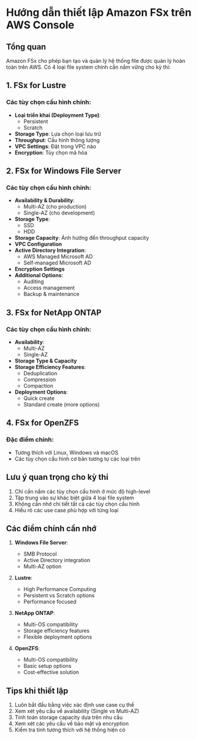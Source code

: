 # Hướng dẫn thiết lập Amazon FSx trên AWS Console

## Tổng quan
Amazon FSx cho phép bạn tạo và quản lý hệ thống file được quản lý hoàn toàn trên AWS. Có 4 loại file system chính cần nắm vững cho kỳ thi:

## 1. FSx for Lustre
### Các tùy chọn cấu hình chính:
- **Loại triển khai (Deployment Type)**:
  - Persistent
  - Scratch
- **Storage Type**: Lựa chọn loại lưu trữ
- **Throughput**: Cấu hình thông lượng
- **VPC Settings**: Đặt trong VPC nào
- **Encryption**: Tùy chọn mã hóa

## 2. FSx for Windows File Server
### Các tùy chọn cấu hình chính:
- **Availability & Durability**:
  - Multi-AZ (cho production)
  - Single-AZ (cho development)
- **Storage Type**: 
  - SSD
  - HDD
- **Storage Capacity**: Ảnh hưởng đến throughput capacity
- **VPC Configuration**
- **Active Directory Integration**:
  - AWS Managed Microsoft AD
  - Self-managed Microsoft AD
- **Encryption Settings**
- **Additional Options**:
  - Auditing
  - Access management
  - Backup & maintenance

## 3. FSx for NetApp ONTAP
### Các tùy chọn cấu hình chính:
- **Availability**:
  - Multi-AZ
  - Single-AZ
- **Storage Type & Capacity**
- **Storage Efficiency Features**:
  - Deduplication
  - Compression
  - Compaction
- **Deployment Options**:
  - Quick create
  - Standard create (more options)

## 4. FSx for OpenZFS
### Đặc điểm chính:
- Tương thích với Linux, Windows và macOS
- Các tùy chọn cấu hình cơ bản tương tự các loại trên

## Lưu ý quan trọng cho kỳ thi
1. Chỉ cần nắm các tùy chọn cấu hình ở mức độ high-level
2. Tập trung vào sự khác biệt giữa 4 loại file system
3. Không cần nhớ chi tiết tất cả các tùy chọn cấu hình
4. Hiểu rõ các use case phù hợp với từng loại

## Các điểm chính cần nhớ
1. **Windows File Server**: 
   - SMB Protocol
   - Active Directory integration
   - Multi-AZ option

2. **Lustre**: 
   - High Performance Computing
   - Persistent vs Scratch options
   - Performance focused

3. **NetApp ONTAP**:
   - Multi-OS compatibility
   - Storage efficiency features
   - Flexible deployment options

4. **OpenZFS**:
   - Multi-OS compatibility
   - Basic setup options
   - Cost-effective solution

## Tips khi thiết lập
1. Luôn bắt đầu bằng việc xác định use case cụ thể
2. Xem xét yêu cầu về availability (Single vs Multi-AZ)
3. Tính toán storage capacity dựa trên nhu cầu
4. Xem xét các yêu cầu về bảo mật và encryption
5. Kiểm tra tính tương thích với hệ thống hiện có